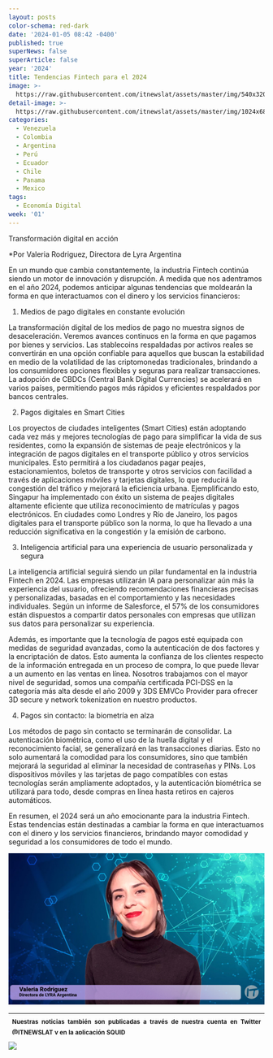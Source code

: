 ```yaml
---
layout: posts
color-schema: red-dark
date: '2024-01-05 08:42 -0400'
published: true
superNews: false
superArticle: false
year: '2024'
title: Tendencias Fintech para el 2024
image: >-
  https://raw.githubusercontent.com/itnewslat/assets/master/img/540x320/Valeria-Rodriguez-p.jpg
detail-image: >-
  https://raw.githubusercontent.com/itnewslat/assets/master/img/1024x680/Valeria-Rodriguez-g.jpg
categories:
  - Venezuela
  - Colombia
  - Argentina
  - Perú
  - Ecuador
  - Chile
  - Panama
  - Mexico
tags:
  - Economía Digital
week: '01'
---
```

Transformación digital en acción
 
*Por Valeria Rodriguez, Directora de Lyra Argentina
 
En un mundo que cambia constantemente, la industria Fintech continúa siendo un motor de innovación y disrupción. A medida que nos adentramos en el año 2024, podemos anticipar algunas tendencias que moldearán la forma en que interactuamos con el dinero y los servicios financieros:

1. Medios de pago digitales en constante evolución

La transformación digital de los medios de pago no muestra signos de desaceleración. Veremos avances continuos en la forma en que pagamos por bienes y servicios. Las stablecoins respaldadas por activos reales se convertirán en una opción confiable para aquellos que buscan la estabilidad en medio de la volatilidad de las criptomonedas tradicionales, brindando a los consumidores opciones flexibles y seguras para realizar transacciones. La adopción de CBDCs (Central Bank Digital Currencies) se acelerará en varios países, permitiendo pagos más rápidos y eficientes respaldados por bancos centrales.

2. Pagos digitales en Smart Cities

Los proyectos de ciudades inteligentes (Smart Cities) están adoptando cada vez más y mejores tecnologías de pago  para simplificar la vida de sus residentes, como la expansión de sistemas de peaje electrónicos y la integración de pagos digitales en el transporte público y otros servicios municipales. Esto permitirá a los ciudadanos pagar peajes, estacionamientos, boletos de transporte y otros servicios con facilidad a través de aplicaciones móviles y tarjetas digitales, lo que reducirá la congestión del tráfico y mejorará la eficiencia urbana. Ejemplificando esto, Singapur ha implementado con éxito un sistema de peajes digitales altamente eficiente que utiliza reconocimiento de matrículas y pagos electrónicos. En ciudades como Londres y Río de Janeiro, los pagos digitales para el transporte público son la norma, lo que ha llevado a una reducción significativa en la congestión y la emisión de carbono.

3. Inteligencia artificial para una experiencia de usuario personalizada y segura

La inteligencia artificial seguirá siendo un pilar fundamental en la industria Fintech en 2024. Las empresas utilizarán IA para personalizar aún más la experiencia del usuario, ofreciendo recomendaciones financieras precisas y personalizadas, basadas en el comportamiento y las necesidades individuales. Según un informe de Salesforce, el 57% de los consumidores están dispuestos a compartir datos personales con empresas que utilizan sus datos para personalizar su experiencia. 

Además, es importante que la tecnología de pagos esté equipada con medidas de seguridad avanzadas, como la autenticación de dos factores y la encriptación de datos. Esto aumenta la confianza de los clientes respecto de la información entregada en  un proceso de compra, lo que puede llevar a un aumento en las ventas en línea. Nosotros trabajamos con el mayor nivel de seguridad, somos una compañía certificada PCI-DSS en la categoría más alta desde el año 2009 y 3DS EMVCo Provider para ofrecer 3D secure y network tokenization en nuestro productos.

4. Pagos sin contacto: la biometría en alza

Los métodos de pago sin contacto se terminarán de consolidar. La autenticación biométrica, como el uso de la huella digital y el reconocimiento facial, se generalizará en las transacciones diarias. Esto no solo aumentará la comodidad para los consumidores, sino que también mejorará la seguridad al eliminar la necesidad de contraseñas y PINs. Los dispositivos móviles y las tarjetas de pago compatibles con estas tecnologías serán ampliamente adoptados, y la autenticación biométrica se utilizará para todo, desde compras en línea hasta retiros en cajeros automáticos.

En resumen, el 2024 será un año emocionante para la industria Fintech. Estas tendencias están destinadas a cambiar la forma en que interactuamos con el dinero y los servicios financieros, brindando mayor comodidad y seguridad a los consumidores de todo el mundo.

![](https://raw.githubusercontent.com/itnewslat/assets/master/img/540x320/Valeria-Rodriguez-p.jpg)

<table style="height: 42px;" width="569">
<tbody>
<tr>
<td style="text-align: justify;"><sub><strong>Nuestras noticias también son publicadas a través de nuestra cuenta en Twitter <a href="https://twitter.com/itnewslat?lang=es">@ITNEWSLAT</a> y en la aplicación <a href="https://squidapp.co/en/">SQUID</a></strong></sub></td>
</tr>
</tbody>
</table>

<img src="https://tracker.metricool.com/c3po.jpg?hash=56f88a41e39ab42c063cc51676587a04"/>